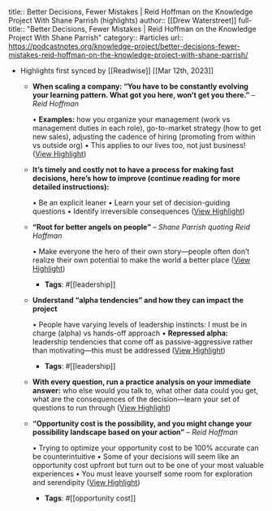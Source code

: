 title:: Better Decisions, Fewer Mistakes | Reid Hoffman on the Knowledge Project With Shane Parrish (highlights)
author:: [[Drew Waterstreet]]
full-title:: "Better Decisions, Fewer Mistakes | Reid Hoffman on the Knowledge Project With Shane Parrish"
category:: #articles
url:: https://podcastnotes.org/knowledge-project/better-decisions-fewer-mistakes-reid-hoffman-on-the-knowledge-project-with-shane-parrish/

- Highlights first synced by [[Readwise]] [[Mar 12th, 2023]]
	- **When scaling a company: “You have to be constantly evolving your learning pattern. What got you here, won’t get you there.”** *– Reid Hoffman*
	  
	  •   **Examples:** how you organize your management (work vs management duties in each role), go-to-market strategy (how to get new sales), adjusting the cadence of hiring (promoting from within vs outside org)
	  •   This applies to our lives too, not just business! ([View Highlight](https://read.readwise.io/read/01gv9kapzhtxxjc81g070vnt0q))
	- **It’s timely and costly not to have a process for making fast decisions, here’s how to improve (continue reading for more detailed instructions):**
	  
	  •   Be an explicit leaner
	  •   Learn your set of decision-guiding questions
	  •   Identify irreversible consequences ([View Highlight](https://read.readwise.io/read/01gv9kazd0tkpnafmtar3f7ajb))
	- **“Root for better angels on people”** *– Shane Parrish quoting Reid Hoffman*
	  
	  •   Make everyone the hero of their own story—people often don’t realize their own potential to make the world a better place ([View Highlight](https://read.readwise.io/read/01gv9kbga3w18tb22p9qaf05z6))
		- **Tags**: #[[leadership]]
	- **Understand “alpha tendencies” and how they can impact the project**
	  
	  •   People have varying levels of leadership instincts: I must be in charge (alpha) vs hands-off approach
	  •   **Repressed alpha:** leadership tendencies that come off as passive-aggressive rather than motivating—this must be addressed ([View Highlight](https://read.readwise.io/read/01gv9kbmfmrczkwj3hgewxj60h))
		- **Tags**: #[[leadership]]
	- **With every question, run a practice analysis on your immediate answer:** who else would you talk to, what other data could you get, what are the consequences of the decision—learn your set of questions to run through ([View Highlight](https://read.readwise.io/read/01gv9kc375gj2wgt2402e99482))
	- **“Opportunity cost is the possibility, and you might change your possibility landscape based on your action”** *– Reid Hoffman*
	  
	  •   Trying to optimize your opportunity cost to be 100% accurate can be counterintuitive
	  •   Some of your decisions will seem like an opportunity cost upfront but turn out to be one of your most valuable experiences
	  •   You must leave yourself some room for exploration and serendipity ([View Highlight](https://read.readwise.io/read/01gv9kc811myhp9mq4vnnrag9d))
		- **Tags**: #[[opportunity cost]]
